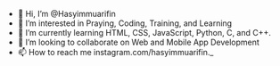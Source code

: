 - 👋 Hi, I’m @Hasyimmuarifin
- 👀 I’m interested in Praying, Coding, Training, and Learning 
- 🌱 I’m currently learning HTML, CSS, JavaScript, Python, C, and C++.
- 💞️ I’m looking to collaborate on Web and Mobile App Development
- 📫 How to reach me instagram.com/hasyimmuarifin._

<!---
Hasyimmuarifin/Hasyimmuarifin is a ✨ special ✨ repository because its `README.md` (this file) appears on your GitHub profile.
You can click the Preview link to take a look at your changes.
--->
